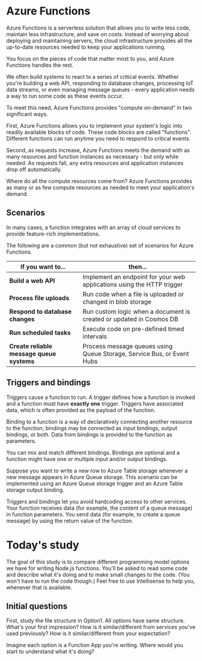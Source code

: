 # Azure Functions 

Azure Functions is a serverless solution that allows you to write less code, maintain less infrastructure, and save on costs. Instead of worrying about deploying and maintaining servers, the cloud infrastructure provides all the up-to-date resources needed to keep your applications running.

You focus on the pieces of code that matter most to you, and Azure Functions handles the rest.

We often build systems to react to a series of critical events. Whether you're building a web API, responding to database changes, processing IoT data streams, or even managing message queues - every application needs a way to run some code as these events occur.

To meet this need, Azure Functions provides "compute on-demand" in two significant ways.

First, Azure Functions allows you to implement your system's logic into readily available blocks of code. These code blocks are called "functions". Different functions can run anytime you need to respond to critical events.

Second, as requests increase, Azure Functions meets the demand with as many resources and function instances as necessary - but only while needed. As requests fall, any extra resources and application instances drop off automatically.

Where do all the compute resources come from? Azure Functions provides as many or as few compute resources as needed to meet your application's demand.

## Scenarios

In many cases, a function integrates with an array of cloud services to provide feature-rich implementations.

The following are a common (but not exhaustive) set of scenarios for Azure Functions.

| If you want to... | then... |
| --- | --- |
| **Build a web API** | Implement an endpoint for your web applications using the HTTP trigger|
| **Process file uploads** | Run code when a file is uploaded or changed in blob storage
| **Respond to database changes** | Run custom logic when a document is created or updated in Cosmos DB |
| **Run scheduled tasks** | Execute code on pre-defined timed intervals |
| **Create reliable message queue systems** | Process message queues using Queue Storage, Service Bus, or Event Hubs |

## Triggers and bindings
Triggers cause a function to run. A trigger defines how a function is invoked and a function must have **exactly one** trigger. Triggers have associated data, which is often provided as the payload of the function.

Binding to a function is a way of declaratively connecting another resource to the function; bindings may be connected as input bindings, output bindings, or both. Data from bindings is provided to the function as parameters.

You can mix and match different bindings. Bindings are optional and a function might have one or multiple input and/or output bindings.

Suppose you want to write a new row to Azure Table storage whenever a new message appears in Azure Queue storage. This scenario can be implemented using an Azure Queue storage trigger and an Azure Table storage output binding.

Triggers and bindings let you avoid hardcoding access to other services. Your function receives data (for example, the content of a queue message) in function parameters. You send data (for example, to create a queue message) by using the return value of the function.

# Today's study
The goal of this study is to compare different programming model options we have for writing Node.js functions. You'll be asked to read some code and describe what it's doing and to make small changes to the code. (You won't have to run the code though.) Feel free to use Intellisense to help you, whenever that is available.  

## Initial questions
First, study the file structure in Option1. All options have same structure. What's your first impression? How is it similar/different from services you've used previously? How is it similar/different from your expectation?

Imagine each option is a Function App you're writing. Where would you start to understand what it's doing? 